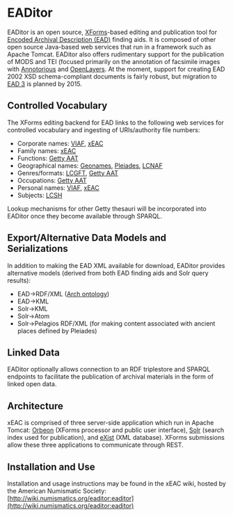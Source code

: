EADitor
=======

EADitor is an open source, [XForms](http://en.wikipedia.org/wiki/XForms)-based editing and publication tool for [Encoded Archival Description (EAD)](http://www.loc.gov/ead/) finding aids. It is composed of other open source Java-based web services that run in a framework such as Apache Tomcat. EADitor also offers rudimentary support for the publication of MODS and TEI (focused primarily on the annotation of facsimile images with [Annotorious](http://annotorious.github.io/) and [OpenLayers](http://openlayers.org). At the moment, support for creating EAD 2002 XSD schema-compliant documents is fairly robust, but migration to [EAD 3](http://www2.archivists.org/groups/technical-subcommittee-on-encoded-archival-description-ead/ead-revision) is planned by 2015.

Controlled Vocabulary
---------------------
The XForms editing backend for EAD links to the following web services for controlled vocabulary and ingesting of URIs/authority file numbers:

* Corporate names: [VIAF](http://viaf.org/), [xEAC](https://github.com/ewg118/xEAC)
* Family names:  [xEAC](https://github.com/ewg118/xEAC)
* Functions: [Getty AAT](http://vocab.getty.edu/aat/)
* Geographical names: [Geonames](http://www.geonames.org), [Pleiades](http://pleiades.stoa.org), [LCNAF](http://id.loc.gov/authorities/names)
* Genres/formats: [LCGFT](http://id.loc.gov/authorities/genreForms), [Getty AAT](http://vocab.getty.edu/aat/)
* Occupations: [Getty AAT](http://vocab.getty.edu/aat/)
* Personal names: [VIAF](http://viaf.org/), [xEAC](https://github.com/ewg118/xEAC)
* Subjects: [LCSH](http://id.loc.gov/authorities/subjects)

Lookup mechanisms for other Getty thesauri will be incorporated into EADitor once they become available through SPARQL.

Export/Alternative Data Models and Serializations
-------------------------------------------------
In addition to making the EAD XML available for download, EADitor provides alternative models (derived from both EAD finding aids and Solr query results):

* EAD->RDF/XML ([Arch ontology](http://gslis.simmons.edu/archival/arch/index.html))
* EAD->KML
* Solr->KML
* Solr->Atom
* Solr->Pelagios RDF/XML (for making content associated with ancient places defined by Pleiades)

Linked Data
-----------
EADitor optionally allows connection to an RDF triplestore and SPARQL endpoints to facilitate the publication of archival materials in the form of linked open data.

Architecture
------------
xEAC is comprised of three server-side application which run in Apache Tomcat: [Orbeon](http://www.orbeon.com) (XForms processor and public user interface), [Solr](http://lucene.apache.org/solr/) (search index used for publication), and [eXist](http://exist-db.org/exist/apps/homepage/index.html) (XML database).  XForms submissions allow these three applications to communicate through REST.

Installation and Use
--------------------
Installation and usage instructions may be found in the xEAC wiki, hosted by the American Numismatic Society: [http://wiki.numismatics.org/eaditor:eaditor](http://wiki.numismatics.org/eaditor:eaditor)
